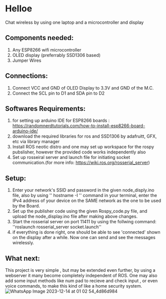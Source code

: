 # Helloe
Chat wireless by using one laptop and a microcontroller and display
## Components needed:

1. Any ESP8266 wifi microcontroller
2. OLED display (preferrably SSD1306 based)
3. Jumper Wires


## Connections:

1. Connect VCC and GND of OLED Display to 3.3V and GND of the M.C.
2. Connect the SCL pin to D1 and SDA pin to D2

## Softwares Requirements: 
1. for setting up arduino IDE for ESP8266 boards : https://randomnerdtutorials.com/how-to-install-esp8266-board-arduino-ide/ 
2. download the required libraries for ros and SSD1306 by adafruitt, GFX, etc via library manager
3. Install ROS neotic distro and one may set up workspace for the rospy pubslisher, however the provided code works independently also
4. Set up rosseiral server and launch file for initiating socket communication.(for more info: https://wiki.ros.org/rosserial_server)

## Setup:

1. Enter your network's SSID and password in the given node_disply.ino file, also by using '' hostname -I '' command in your terminal, enter the IPv4 address of your device on the SAME network as the one to be used by the Board.
2. Set up the publisher code using the given Rospy_code.py file, and upload the node_display.ino file after making above changes.
3. Start the rosserial server on port 11411 by using the follwing command:
   ''roslaunch rosserial_server socket.launch''
4. if everything is done right, one should be able to see 'connected' shown on the display after a while. Now one can send and see the messages wirelessly.

## What next:
This project is very simple , but may be extended even further,  by using a webserver it many become completely independent of ROS. One may also add some input methods like num pad to recieve and check input , or even voice commands, to make this kind of like a home security system. 
![WhatsApp Image 2023-12-14 at 01 02 54_4d86d984](https://github.com/Meh-Mehul/Helloe/assets/146803848/33f4bcce-5a62-4f1e-ae8c-d89bcebbf2bf)
